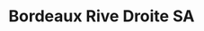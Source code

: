 ---
title: "Bordeaux Rive Droite SA"
url: /libourne/bordeaux-rive-droite-sa/
shop: store de fenêtre
---